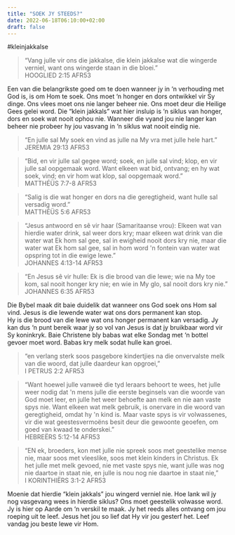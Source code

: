 ```yaml
---
title: "SOEK JY STEEDS?"
date: 2022-06-18T06:10:00+02:00
draft: false
---
```

<html>
 <head></head>
 <body>
  <p>#kleinjakkalse</p>
  <blockquote>
   <p>“Vang julle vir ons die jakkalse, die klein jakkalse wat die wingerde verniel, want ons wingerde staan in die bloei.”<br>‭‭HOOGLIED‬ ‭2:15‬ ‭AFR53‬‬</p>
  </blockquote>
  <p>Een van die belangrikste goed om te doen wanneer jy in ‘n verhouding met God is, is om Hom te soek. Ons moet ‘n honger en dors ontwikkel vir Sy dinge. Ons vlees moet ons nie langer beheer nie. Ons moet deur die Heilige Gees gelei word. Die “klein jakkals” wat hier insluip is ‘n siklus van honger, dors en soek wat nooit ophou nie. Wanneer die vyand jou nie langer kan beheer nie probeer hy jou vasvang in ‘n siklus wat nooit eindig nie.</p>
  <blockquote>
   <p>“En julle sal My soek en vind as julle na My vra met julle hele hart.”<br>‭‭JEREMIA‬ ‭29:13‬ ‭AFR53‬‬</p>
  </blockquote>
  <blockquote>
   <p>“Bid, en vir julle sal gegee word; soek, en julle sal vind; klop, en vir julle sal oopgemaak word. Want elkeen wat bid, ontvang; en hy wat soek, vind; en vir hom wat klop, sal oopgemaak word.”<br>‭‭MATTHÉÜS‬ ‭7:7-8‬ ‭AFR53‬‬</p>
  </blockquote>
  <blockquote>
   <p>“Salig is die wat honger en dors na die geregtigheid, want hulle sal versadig word.”<br>‭‭MATTHÉÜS‬ ‭5:6‬ ‭AFR53‬‬</p>
  </blockquote>
  <blockquote>
   <p>“Jesus antwoord en sê vir haar (Samaritaanse vrou): Elkeen wat van hierdie water drink, sal weer dors kry; maar elkeen wat drink van die water wat Ek hom sal gee, sal in ewigheid nooit dors kry nie, maar die water wat Ek hom sal gee, sal in hom word 'n fontein van water wat opspring tot in die ewige lewe.”<br>‭‭JOHANNES‬ ‭4:13-14‬ ‭AFR53‬‬</p>
  </blockquote>
  <blockquote>
   <p>“En Jesus sê vir hulle: Ek is die brood van die lewe; wie na My toe kom, sal nooit honger kry nie; en wie in My glo, sal nooit dors kry nie.”<br>‭‭JOHANNES‬ ‭6:35‬ ‭AFR53‬‬</p>
  </blockquote>
  <p>Die Bybel maak dit baie duidelik dat wanneer ons God soek ons Hom sal vind. Jesus is die lewende water wat ons dors permanent kan stop.<br>Hy is die brood van die lewe wat ons honger permanent kan versadig. Jy kan dus ‘n punt bereik waar jy so vol van Jesus is dat jy bruikbaar word vir Sy koninkryk. Baie Christene bly babas wat elke Sondag met ‘n bottel gevoer moet word. Babas kry melk sodat hulle kan groei.</p>
  <blockquote>
   <p>“en verlang sterk soos pasgebore kindertjies na die onvervalste melk van die woord, dat julle daardeur kan opgroei,”<br>‭‭I PETRUS‬ ‭2:2‬ ‭AFR53‬‬</p>
  </blockquote>
  <blockquote>
   <p>“Want hoewel julle vanweë die tyd leraars behoort te wees, het julle weer nodig dat 'n mens julle die eerste beginsels van die woorde van God moet leer, en julle het weer behoefte aan melk en nie aan vaste spys nie. Want elkeen wat melk gebruik, is onervare in die woord van geregtigheid, omdat hy 'n kind is. Maar vaste spys is vir volwassenes, vir die wat geestesvermoëns besit deur die gewoonte geoefen, om goed van kwaad te onderskei.”<br>‭‭HEBREËRS‬ ‭5:12-14‬ ‭AFR53‬‬</p>
  </blockquote>
  <blockquote>
   <p>“EN ek, broeders, kon met julle nie spreek soos met geestelike mense nie, maar soos met vleeslike, soos met klein kinders in Christus. Ek het julle met melk gevoed, nie met vaste spys nie, want julle was nog nie daartoe in staat nie, en julle is nou nog nie daartoe in staat nie,”<br>‭‭I KORINTHIËRS‬ ‭3:1-2‬ ‭AFR53‬‬</p>
  </blockquote>
  <p>Moenie dat hierdie “klein jakkals” jou wingerd verniel nie. Hoe lank wil jy nog vasgevang wees in hierdie siklus? Ons moet geestelik volwasse word. Jy is hier op Aarde om ‘n verskil te maak. Jy het reeds alles ontvang om jou roeping uit te leef. Jesus het jou so lief dat Hy vir jou gesterf het. Leef vandag jou beste lewe vir Hom.</p>
  <p>&nbsp;</p>
  <p>&nbsp;</p>
 </body>
</html>